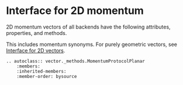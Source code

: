 # Interface for 2D momentum

2D momentum vectors of all backends have the following attributes, properties, and methods.

This includes momentum synonyms. For purely geometric vectors, see [Interface for 2D vectors](vector2d.md).

```{eval-rst}
.. autoclass:: vector._methods.MomentumProtocolPlanar
    :members:
    :inherited-members:
    :member-order: bysource
```
